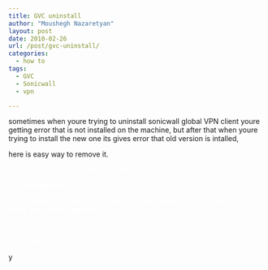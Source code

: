 ```yaml
---
title: GVC uninstall
author: "Moushegh Nazaretyan"
layout: post
date: 2010-02-26
url: /post/gvc-uninstall/
categories:
  - how to
tags:
  - GVC
  - Sonicwall
  - vpn

---
```

sometimes when youre trying to uninstall sonicwall global VPN client youre getting error that is not installed on the machine, but after that when youre trying to install the new one its gives error that old version is intalled,

<!--more-->here is easy way to remove it.

<span style="color: #ffffff;">In a DOS command window type the following: </span>

<span style="color: black;"><span style="color: #ffffff;">C:\> </span><strong><span style="color: #ffffff;">net stop rcfox</span></strong></span>

<span style="color: black;"><span style="color: #ffffff;">Then go into the Windows\System32\drivers directory and rename </span><strong><span style="color: #ffffff;">rcfox.sys</span></strong><span style="color: #ffffff;"> to </span><strong><span style="color: #ffffff;">rcfox.sys.old</span></strong></span>

<span style="color: black;"><span style="color: #ffffff;">Run the installer</span><br /> </span>

<span style="color: #ffffff;">hope it helps.</span>

y
